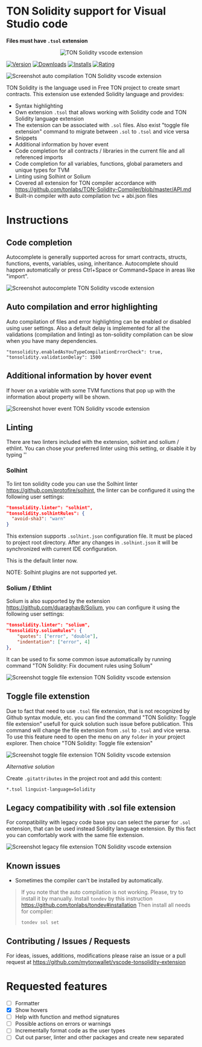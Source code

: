 # TON Solidity support for Visual Studio code

**Files must have `.tsol` extension**

<div align="center">
  <img src="./images/icon.png" title="TON Solidity vscode extension">
</div>

[![Version](https://vsmarketplacebadge.apphb.com/version/mytonwallet.ton-solidity-extension.svg)](https://marketplace.visualstudio.com/items?itemName=mytonwallet.ton-solidity-extension)  [![Downloads](https://vsmarketplacebadge.apphb.com/downloads/mytonwallet.ton-solidity-extension.svg)](https://marketplace.visualstudio.com/items?itemName=mytonwallet.ton-solidity-extension) [![Installs](https://vsmarketplacebadge.apphb.com/installs/mytonwallet.ton-solidity-extension.svg)](https://marketplace.visualstudio.com/items?itemName=mytonwallet.ton-solidity-extension) [![Rating](https://vsmarketplacebadge.apphb.com/rating-star/mytonwallet.solidity.svg)](https://marketplace.visualstudio.com/items?itemName=mytonwallet.ton-solidity-extension#review-details)

![Screenshot auto compilation TON Solidity vscode extension](images/auto_compilation.gif)

TON Solidity is the language used in Free TON project to create smart contracts.
This extension use extended Solidity language and provides: 

* Syntax highlighting
* Own extension `.tsol` that allows working with Solidity code and TON Solidity language extension
* The extension can be associated with `.sol` files. Also exist "toggle file extension" command to migrate between `.sol` to `.tsol` and vice versa
* Snippets 
* Additional information by hover event
* Code completion for all contracts / libraries in the current file and all referenced imports
* Code completion for all variables, functions, global parameters and unique types for TVM
* Linting using Solhint or Solium
* Covered all extension for TON compiler accordance with https://github.com/tonlabs/TON-Solidity-Compiler/blob/master/API.md
* Built-in compiler with auto compilation tvc + abi.json files

# Instructions

## Code completion

Autocomplete is generally supported across for smart contracts, structs, functions, events, variables, using, inheritance. Autocomplete should happen automatically or press Ctrl+Space or Command+Space in areas like "import".

![Screenshot autocomplete TON Solidity vscode extension](images/autocomple.gif)

## Auto compilation and error highlighting

Auto compilation of files and error highlighting can be enabled or disabled using user settings. Also a default delay is implemented for all the validations (compilation and linting) as ton-solidity compilation can be slow when you have many dependencies.

```
"tonsolidity.enabledAsYouTypeCompilationErrorCheck": true,
"tonsolidity.validationDelay": 1500
```

## Additional information by hover event

If hover on a variable with some TVM functions that pop up with the information about property will be shown.

![Screenshot hover event TON Solidity vscode extension](images/hover.gif)

## Linting

There are two linters included with the extension, solhint and solium / ethlint. You can chose your preferred linter using this setting, or disable it by typing ''

### Solhint

To lint ton solidity code you can use the Solhint linter https://github.com/protofire/solhint, the linter can be configured it using the following user settings:

```json
"tonsolidity.linter": "solhint",
"tonsolidity.solhintRules": {
  "avoid-sha3": "warn"
}
```

This extension supports `.solhint.json` configuration file. It must be placed to project root 
directory. After any changes in `.solhint.json` it will be synchronized with current IDE 
configuration. 

This is the default linter now.

NOTE: Solhint plugins are not supported yet.

### Solium / Ethlint

Solium is also supported by the extension https://github.com/duaraghav8/Solium, you can configure it using the following user settings:

```json
"tonsolidity.linter": "solium",
"tonsolidity.soliumRules": {
    "quotes": ["error", "double"],
    "indentation": ["error", 4]
},
```

It can be used to fix some common issue automatically by running command "TON Solidity: Fix document rules using Solium"

![Screenshot toggle file extension TON Solidity vscode extension](images/autofix-solium.gif)

## Toggle file extenstion

Due to fact that need to use `.tsol` file extension, that is not recognized by Github syntax module, etc. you can find the command "TON Solidity: Toggle file extension" usefull for quick solution such issue before publication. This command will change the file extension from `.sol` to `.tsol` and vice versa.
To use this feature need to open the menu on any `folder` in your project explorer. Then choice "TON Solidity: Toggle file extension"

![Screenshot toggle file extension TON Solidity vscode extension](images/toggle-file-extension.gif)

*Alternative solution*

Create `.gitattributes` in the project root and add this content:

```
*.tsol linguist-language=Solidity
```

## Legacy compatibility with .sol file extension

For compatibility with legacy code base you can select the parser for `.sol` extension, that can be used instead Solidity language extension. By this fact you can comfortably work with the same file extension.

![Screenshot legacy file extension TON Solidity vscode extension](images/legacy-file-extension.gif)

## Known issues

* Sometimes the compiler can't be installed by automatically.

> If you note that the auto compilation is not working. Please, try to install it by manually.
> Install `tondev` by this instruction https://github.com/tonlabs/tondev#installation
> Then install all needs for compiler:
> ```console
> tondev sol set
> ```

## Contributing / Issues / Requests

For ideas, issues, additions, modifications please raise an issue or a pull request at https://github.com/mytonwallet/vscode-tonsolidity-extension

# Requested features

- [ ] Formatter
- [x] Show hovers
- [ ] Help with function and method signatures
- [ ] Possible actions on errors or warnings
- [ ] Incrementally format code as the user types
- [ ] Cut out parser, linter and other packages and create new separated